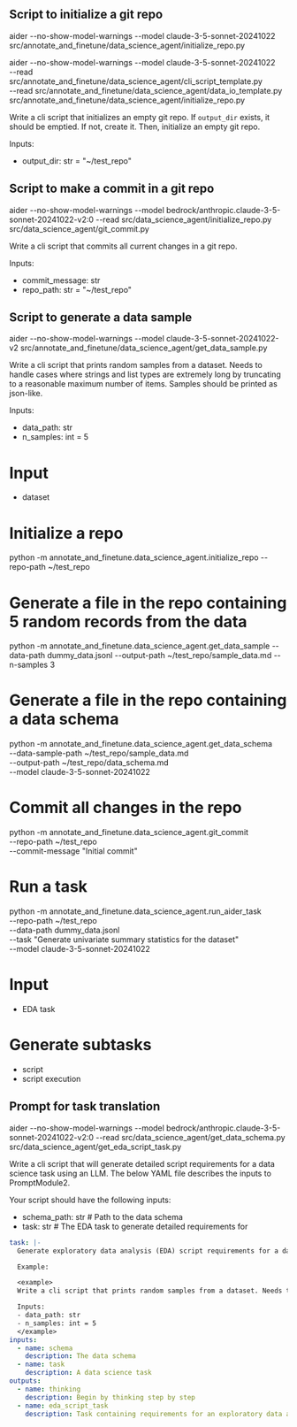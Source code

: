 ## Script to initialize a git repo

aider --no-show-model-warnings --model claude-3-5-sonnet-20241022 src/annotate_and_finetune/data_science_agent/initialize_repo.py

aider --no-show-model-warnings --model claude-3-5-sonnet-20241022 \
    --read src/annotate_and_finetune/data_science_agent/cli_script_template.py \
    --read src/annotate_and_finetune/data_science_agent/data_io_template.py \
    src/annotate_and_finetune/data_science_agent/initialize_repo.py

Write a cli script that initializes an empty git repo. If `output_dir` exists, it should be emptied. If not, create it. Then, initialize an empty git repo.

Inputs:

- output_dir: str = "~/test_repo"


## Script to make a commit in a git repo

aider --no-show-model-warnings --model bedrock/anthropic.claude-3-5-sonnet-20241022-v2:0 --read src/data_science_agent/initialize_repo.py src/data_science_agent/git_commit.py

Write a cli script that commits all current changes in a git repo.

Inputs:

- commit_message: str
- repo_path: str = "~/test_repo"

## Script to generate a data sample

aider --no-show-model-warnings --model claude-3-5-sonnet-20241022-v2 src/annotate_and_finetune/data_science_agent/get_data_sample.py

Write a cli script that prints random samples from a dataset. Needs to handle cases where strings and list types are extremely long by truncating to a reasonable maximum number of items. Samples should be printed as json-like.

Inputs:

- data_path: str
- n_samples: int = 5



# Input
- dataset

# Initialize a repo
python -m annotate_and_finetune.data_science_agent.initialize_repo --repo-path ~/test_repo

# Generate a file in the repo containing 5 random records from the data
python -m annotate_and_finetune.data_science_agent.get_data_sample --data-path dummy_data.jsonl --output-path ~/test_repo/sample_data.md --n-samples 3

# Generate a file in the repo containing a data schema
python -m annotate_and_finetune.data_science_agent.get_data_schema \
    --data-sample-path ~/test_repo/sample_data.md \
    --output-path ~/test_repo/data_schema.md \
    --model claude-3-5-sonnet-20241022

# Commit all changes in the repo
python -m annotate_and_finetune.data_science_agent.git_commit \
    --repo-path ~/test_repo \
    --commit-message "Initial commit"

# Run a task
python -m annotate_and_finetune.data_science_agent.run_aider_task \
    --repo-path ~/test_repo \
    --data-path dummy_data.jsonl \
    --task "Generate univariate summary statistics for the dataset" \
    --model claude-3-5-sonnet-20241022

# Input
- EDA task

# Generate subtasks
  - script
  - script execution



## Prompt for task translation

aider --no-show-model-warnings --model bedrock/anthropic.claude-3-5-sonnet-20241022-v2:0 --read src/data_science_agent/get_data_schema.py src/data_science_agent/get_eda_script_task.py

Write a cli script that will generate detailed script requirements for a data science task using an LLM. The below YAML file describes the inputs to PromptModule2.

Your script should have the following inputs:
- schema_path: str  # Path to the data schema
- task: str  # The EDA task to generate detailed requirements for

```yaml
task: |-
  Generate exploratory data analysis (EDA) script requirements for a data science task. EDA scripts should only print outputs (to be used to inform future analyses and/or write research summary documents). Script should input a single dataset (schema defined below) and may have additional command line arguments.

  Example:

  <example>
  Write a cli script that prints random samples from a dataset. Needs to handle cases where strings and list types are extremely long by truncating to a reasonable maximum number of items. Samples should be printed as json-like.

  Inputs:
  - data_path: str
  - n_samples: int = 5
  </example>
inputs:
  - name: schema
    description: The data schema
  - name: task
    description: A data science task
outputs:
  - name: thinking
    description: Begin by thinking step by step
  - name: eda_script_task
    description: Task containing requirements for an exploratory data analysis script
```